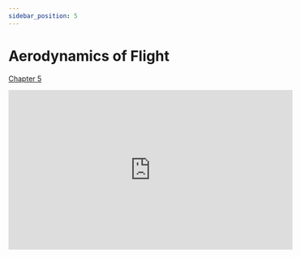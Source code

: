 ```yaml
---
sidebar_position: 5
---
```


# Aerodynamics of Flight

[Chapter 5](https://www.faa.gov/sites/faa.gov/files/07_phak_ch5_0.pdf)

<iframe width="560" height="315" src="https://www.youtube-nocookie.com/embed/EzvL7_G9XEY?si=wZDHbI3uMDuc7cZ5" title="YouTube video player" frameborder="0" allow="accelerometer; clipboard-write; encrypted-media; picture-in-picture; web-share; fullscreen" referrerpolicy="strict-origin-when-cross-origin" allowfullscreen></iframe>